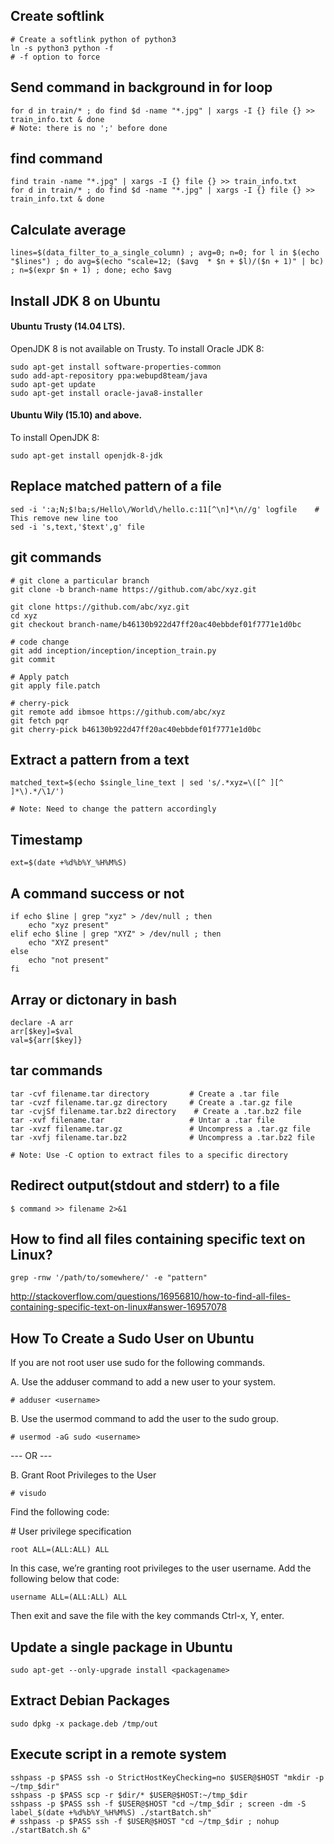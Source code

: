 ## Create softlink
```
# Create a softlink python of python3
ln -s python3 python -f
# -f option to force
```

## Send command in background in for loop
```
for d in train/* ; do find $d -name "*.jpg" | xargs -I {} file {} >> train_info.txt & done
# Note: there is no ';' before done
```

## find command
```
find train -name "*.jpg" | xargs -I {} file {} >> train_info.txt
for d in train/* ; do find $d -name "*.jpg" | xargs -I {} file {} >> train_info.txt & done
```

## Calculate average
```
lines=$(data_filter_to_a_single_column) ; avg=0; n=0; for l in $(echo "$lines") ; do avg=$(echo "scale=12; ($avg  * $n + $l)/($n + 1)" | bc) ; n=$(expr $n + 1) ; done; echo $avg
```

## Install JDK 8 on Ubuntu

#### Ubuntu Trusty (14.04 LTS). 
OpenJDK 8 is not available on Trusty. To install Oracle JDK 8:
```
sudo apt-get install software-properties-common
sudo add-apt-repository ppa:webupd8team/java
sudo apt-get update
sudo apt-get install oracle-java8-installer
```
#### Ubuntu Wily (15.10) and above. 
To install OpenJDK 8:
```
sudo apt-get install openjdk-8-jdk
```

## Replace matched pattern of a file
```
sed -i ':a;N;$!ba;s/Hello\/World\/hello.c:11[^\n]*\n//g' logfile    # This remove new line too
sed -i 's,text,'$text',g' file
```

## git commands
```
# git clone a particular branch
git clone -b branch-name https://github.com/abc/xyz.git

git clone https://github.com/abc/xyz.git
cd xyz
git checkout branch-name/b46130b922d47ff20ac40ebbdef01f7771e1d0bc

# code change
git add inception/inception/inception_train.py
git commit

# Apply patch
git apply file.patch

# cherry-pick
git remote add ibmsoe https://github.com/abc/xyz 
git fetch pqr 
git cherry-pick b46130b922d47ff20ac40ebbdef01f7771e1d0bc
```

## Extract a pattern from a text
```
matched_text=$(echo $single_line_text | sed 's/.*xyz=\([^ ][^ ]*\).*/\1/')

# Note: Need to change the pattern accordingly
```

## Timestamp
```
ext=$(date +%d%b%Y_%H%M%S)
```

## A command success or not
```
if echo $line | grep "xyz" > /dev/null ; then
	echo "xyz present"
elif echo $line | grep "XYZ" > /dev/null ; then
	echo "XYZ present"
else
	echo "not present"
fi
```

## Array or dictonary in bash
```
declare -A arr
arr[$key]=$val
val=${arr[$key]}
```

## tar commands
```
tar -cvf filename.tar directory         # Create a .tar file
tar -cvzf filename.tar.gz directory     # Create a .tar.gz file
tar -cvjSf filename.tar.bz2 directory    # Create a .tar.bz2 file
tar -xvf filename.tar                   # Untar a .tar file
tar -xvzf filename.tar.gz               # Uncompress a .tar.gz file 
tar -xvfj filename.tar.bz2              # Uncompress a .tar.bz2 file

# Note: Use -C option to extract files to a specific directory
```

## Redirect output(stdout and stderr) to a file
```
$ command >> filename 2>&1
```


## How to find all files containing specific text on Linux?
```
grep -rnw '/path/to/somewhere/' -e "pattern"
```
http://stackoverflow.com/questions/16956810/how-to-find-all-files-containing-specific-text-on-linux#answer-16957078


## How To Create a Sudo User on Ubuntu 


If you are not root user use sudo for the following commands.

A. Use the adduser command to add a new user to your system.
```
# adduser <username>
```
B. Use the usermod command to add the user to the sudo group.
```
# usermod -aG sudo <username>
```
--- OR ---

B. Grant Root Privileges to the User
```
# visudo
```
Find the following code:

\# User privilege specification
```
root ALL=(ALL:ALL) ALL
```
In this case, we’re granting root privileges to the user username. Add the following below that code:
```
username ALL=(ALL:ALL) ALL
```
Then exit and save the file with the key commands Ctrl-x, Y, enter.


## Update a single package in Ubuntu 
```
sudo apt-get --only-upgrade install <packagename>
```


## Extract Debian Packages 
```
sudo dpkg -x package.deb /tmp/out
```


## Execute script in a remote system
```
sshpass -p $PASS ssh -o StrictHostKeyChecking=no $USER@$HOST "mkdir -p ~/tmp_$dir"
sshpass -p $PASS scp -r $dir/* $USER@$HOST:~/tmp_$dir
sshpass -p $PASS ssh -f $USER@$HOST "cd ~/tmp_$dir ; screen -dm -S label_$(date +%d%b%Y_%H%M%S) ./startBatch.sh"
# sshpass -p $PASS ssh -f $USER@$HOST "cd ~/tmp_$dir ; nohup ./startBatch.sh &"
```
